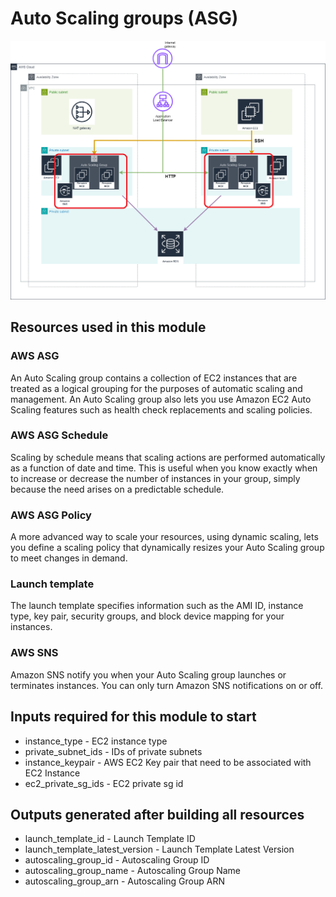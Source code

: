 # Auto Scaling groups (ASG)

![Image1](aws_asg.png)

## Resources used in this module

### AWS ASG 

An Auto Scaling group contains a collection of EC2 instances that are treated as a logical grouping for the purposes of automatic scaling and management. An Auto Scaling group also lets you use Amazon EC2 Auto Scaling features such as health check replacements and scaling policies.

### AWS ASG Schedule

Scaling by schedule means that scaling actions are performed automatically as a function of date and time. This is useful when you know exactly when to increase or decrease the number of instances in your group, simply because the need arises on a predictable schedule.

### AWS ASG Policy

A more advanced way to scale your resources, using dynamic scaling, lets you define a scaling policy that dynamically resizes your Auto Scaling group to meet changes in demand.

### Launch template

 The launch template specifies information such as the AMI ID, instance type, key pair, security groups, and block device mapping for your instances.

### AWS SNS

Amazon SNS notify you when your Auto Scaling group launches or terminates instances. You can only turn Amazon SNS notifications on or off.

## Inputs required for this module to start

- instance_type - EC2 instance type
- private_subnet_ids - IDs of private subnets
- instance_keypair - AWS EC2 Key pair that need to be associated with EC2 Instance
- ec2_private_sg_ids - EC2 private sg id

## Outputs generated after building all resources

- launch_template_id - Launch Template ID
- launch_template_latest_version - Launch Template Latest Version
- autoscaling_group_id - Autoscaling Group ID
- autoscaling_group_name - Autoscaling Group Name
- autoscaling_group_arn - Autoscaling Group ARN